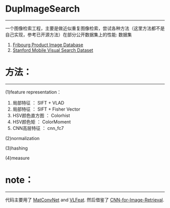 # DupImageSearch
----------------
一个图像检索工程，主要是做近似重复图像检索，尝试各种方法（这里方法都不是自己实现，参考已开源方法）在部分公开数据集上的性能:
数据集 
1. [Fribourg Product Image Database](https://diuf.unifr.ch/diva/FPID/)
2. [Stanford Mobile Visual Search Dataset](http://blackhole1.stanford.edu/ivms/Datasets.htm#Stanford_Mobile_Visual_Search)

# 方法：
----------------
(1)feature representation：
1. 局部特征 ： SIFT + VLAD 
2. 局部特征 ： SIFT + Fisher Vector
3. HSV颜色直方图 ： Colorhist
4. HSV颜色矩 ： ColorMoment
5. CNN高层特征 ： cnn_fc7

(2)normalization

(3)hashing

(4)measure


# note：
----------------
代码主要用了
[MatConvNet](http://www.vlfeat.org/matconvnet) and
[VLFeat](http://www.vlfeat.org).
然后借鉴了
[CNN-for-Image-Retrieval](https://github.com/willard-yuan/CNN-for-Image-Retrieval).
